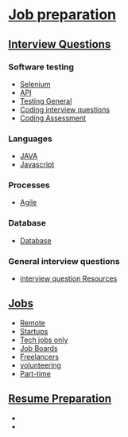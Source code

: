 # [Job preparation](https://github.com/shrey094/Useful-Resources/blob/career-resources/Job%20preparation)
 
 ## [Interview Questions](https://github.com/shrey094/Useful-Resources/blob/career-resources/Job%20preparation/Interview.md)
   ### Software testing 
   - [Selenium](https://github.com/shrey094/Useful-Resources/blob/career-resources/Job%20preparation/Interview.md#selenium)
   - [API](https://github.com/shrey094/Useful-Resources/blob/career-resources/Job%20preparation/Interview.md#api)
   - [Testing General](https://github.com/shrey094/Useful-Resources/blob/career-resources/Job%20preparation/Interview.md#interview-question-resources)
   - [Coding interview questions](https://github.com/shrey094/Useful-Resources/blob/career-resources/Job%20preparation/Interview.md#coding-interview-questions)
   - [Coding Assessment](https://github.com/shrey094/Useful-Resources/blob/career-resources/Job%20preparation/Interview.md#coding-assessment) 
   ### Languages
   - [JAVA](https://github.com/shrey094/Useful-Resources/blob/career-resources/Job%20preparation/Interview.md#java)
   - [Javascript](https://github.com/shrey094/Useful-Resources/blob/career-resources/Job%20preparation/Interview.md#js)
   ### Processes
   - [Agile](https://github.com/shrey094/Useful-Resources/blob/career-resources/Job%20preparation/Interview.md#database)
   ### Database
   - [Database](https://github.com/shrey094/Useful-Resources/blob/career-resources/Job%20preparation/Interview.md#testing-general)
  ### General interview questions
   - [interview question Resources](https://github.com/shrey094/Useful-Resources/blob/career-resources/Job%20preparation/Interview.md#coding-interview-questions)
 
 ## [Jobs](https://github.com/shrey094/Useful-Resources/blob/career-resources/Job%20preparation/Jobs.md)
   -   [Remote](https://github.com/shrey094/Useful-Resources/blob/career-resources/Job%20preparation/Jobs.md#remote)
   -   [Startups](https://github.com/shrey094/Useful-Resources/blob/career-resources/Job%20preparation/Jobs.md#Startups)
   -   [Tech jobs only](https://github.com/shrey094/Useful-Resources/blob/career-resources/Job%20preparation/Jobs.md#tech-jobs-only)
   -   [Job Boards](https://github.com/shrey094/Useful-Resources/blob/career-resources/Job%20preparation/Jobs.md#job-boards)
   -   [Freelancers](https://github.com/shrey094/Useful-Resources/blob/career-resources/Job%20preparation/Jobs.md#Freelancers)
   -   [volunteering](https://github.com/shrey094/Useful-Resources/blob/career-resources/Job%20preparation/Jobs.md#volunteering)
   -   [Part-time](https://github.com/shrey094/Useful-Resources/blob/career-resources/Job%20preparation/Jobs.md#Part-time)

 ## [Resume Preparation](https://github.com/shrey094/Useful-Resources/blob/career-resources/Job%20preparation/Resume%20preperation.md)
   -  [](https://github.com/shrey094/Useful-Resources/blob/career-resources/Job%20preparation/Resume%20preperation.md#resume)
   -  [](https://github.com/shrey094/Useful-Resources/blob/career-resources/Job%20preparation/Resume%20preperation.md#resume)


